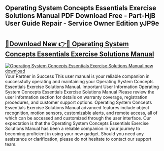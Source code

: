 ## Operating System Concepts Essentials Exercise Solutions Manual PDF Download Free - Part-HjB User Guide Repair - Service Owner Edition yJP9e

# <h2><a href="http://bc46461.oget.top/?id=Operating+System+Concepts+Essentials+Exercise+Solutions+Manual">🔗Download New 👉🔴 Operating System Concepts Essentials Exercise Solutions Manual</a></h2>

[![Operating System Concepts Essentials Exercise Solutions Manual new download](https://i.imgur.com/5g1atiW.png)](http://bc46461.oget.top/?id=Operating+System+Concepts+Essentials+Exercise+Solutions+Manual)
Your Partner in Success This user manual is your reliable companion in successfully operating and maintaining your Operating System Concepts Essentials Exercise Solutions Manual. Important User Information Operating System Concepts Essentials Exercise Solutions Manual Please review the user information section for details on warranty coverage, registration procedures, and customer support options. Operating System Concepts Essentials Exercise Solutions Manual advanced features include object recognition, motion sensors, customizable alerts, and remote access, all of which can be accessed and customized through the user interface. Our expectation is that the Operating System Concepts Essentials Exercise Solutions Manual has been a reliable companion in your journey to becoming proficient in using your new gadget. Should you need any assistance or clarification, please do not hesitate to contact our support team.
